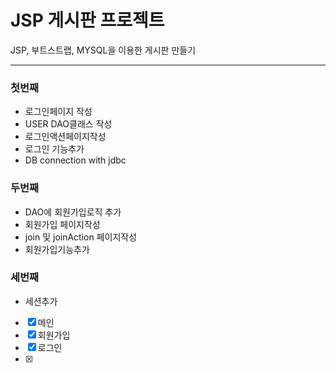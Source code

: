 # JSP 게시판 프로젝트

<p> JSP, 부트스트랩, MYSQL을 이용한 게시판 만들기 </p>
<hr>
<h3>첫번째</h3>
<ul>
<li>로그인페이지 작성</li>
 <li>USER DAO클래스 작성</li>
 <li>로그인액션페이지작성</li>
<li>로그인 기능추가</li>
<li>DB connection with jdbc</li>
</ul>
<h3>두번째</h3>
<ul> 
 <li>DAO에 회원가입로직 추가</li>
 <li>회원가입 페이지작성</li>
 <li>join 및 joinAction 페이지작성</li>
 <li>회원가입기능추가</li>
</ul>



<h3> 세번째</h3>
<ul>
 <li>세션추가 </li>
</ul>

- [x] 메인
- [x] 회원가입
- [x] 로그인
- [x] 
